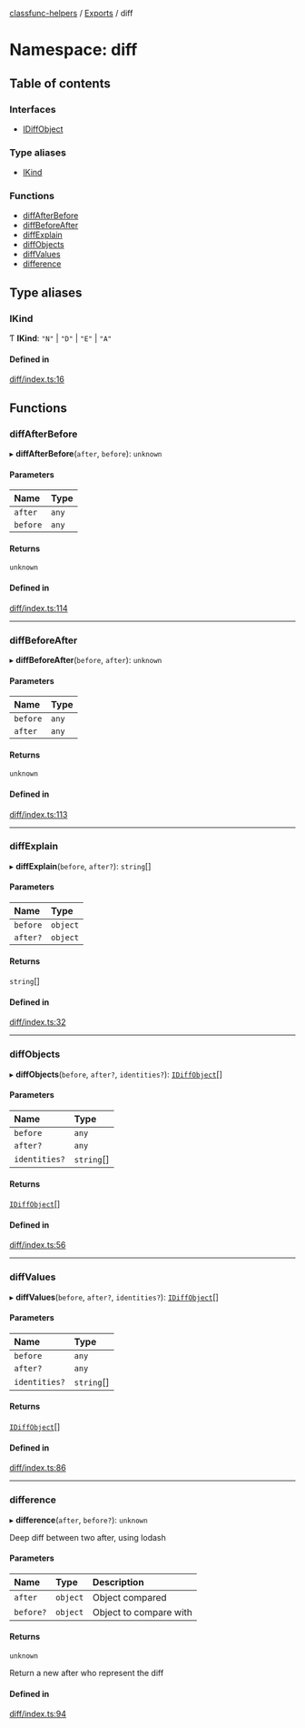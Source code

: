 [classfunc-helpers](../README.md) / [Exports](../modules.md) / diff

# Namespace: diff

## Table of contents

### Interfaces

- [IDiffObject](../interfaces/diff.IDiffObject.md)

### Type aliases

- [IKind](diff.md#ikind)

### Functions

- [diffAfterBefore](diff.md#diffafterbefore)
- [diffBeforeAfter](diff.md#diffbeforeafter)
- [diffExplain](diff.md#diffexplain)
- [diffObjects](diff.md#diffobjects)
- [diffValues](diff.md#diffvalues)
- [difference](diff.md#difference)

## Type aliases

### IKind

Ƭ **IKind**: ``"N"`` \| ``"D"`` \| ``"E"`` \| ``"A"``

#### Defined in

[diff/index.ts:16](https://github.com/ClassFunc/classfunc-helpers/blob/0f01313/diff/index.ts#L16)

## Functions

### diffAfterBefore

▸ **diffAfterBefore**(`after`, `before`): `unknown`

#### Parameters

| Name | Type |
| :------ | :------ |
| `after` | `any` |
| `before` | `any` |

#### Returns

`unknown`

#### Defined in

[diff/index.ts:114](https://github.com/ClassFunc/classfunc-helpers/blob/0f01313/diff/index.ts#L114)

___

### diffBeforeAfter

▸ **diffBeforeAfter**(`before`, `after`): `unknown`

#### Parameters

| Name | Type |
| :------ | :------ |
| `before` | `any` |
| `after` | `any` |

#### Returns

`unknown`

#### Defined in

[diff/index.ts:113](https://github.com/ClassFunc/classfunc-helpers/blob/0f01313/diff/index.ts#L113)

___

### diffExplain

▸ **diffExplain**(`before`, `after?`): `string`[]

#### Parameters

| Name | Type |
| :------ | :------ |
| `before` | `object` |
| `after?` | `object` |

#### Returns

`string`[]

#### Defined in

[diff/index.ts:32](https://github.com/ClassFunc/classfunc-helpers/blob/0f01313/diff/index.ts#L32)

___

### diffObjects

▸ **diffObjects**(`before`, `after?`, `identities?`): [`IDiffObject`](../interfaces/diff.IDiffObject.md)[]

#### Parameters

| Name | Type |
| :------ | :------ |
| `before` | `any` |
| `after?` | `any` |
| `identities?` | `string`[] |

#### Returns

[`IDiffObject`](../interfaces/diff.IDiffObject.md)[]

#### Defined in

[diff/index.ts:56](https://github.com/ClassFunc/classfunc-helpers/blob/0f01313/diff/index.ts#L56)

___

### diffValues

▸ **diffValues**(`before`, `after?`, `identities?`): [`IDiffObject`](../interfaces/diff.IDiffObject.md)[]

#### Parameters

| Name | Type |
| :------ | :------ |
| `before` | `any` |
| `after?` | `any` |
| `identities?` | `string`[] |

#### Returns

[`IDiffObject`](../interfaces/diff.IDiffObject.md)[]

#### Defined in

[diff/index.ts:86](https://github.com/ClassFunc/classfunc-helpers/blob/0f01313/diff/index.ts#L86)

___

### difference

▸ **difference**(`after`, `before?`): `unknown`

Deep diff between two after, using lodash

#### Parameters

| Name | Type | Description |
| :------ | :------ | :------ |
| `after` | `object` | Object compared |
| `before?` | `object` | Object to compare with |

#### Returns

`unknown`

Return a new after who represent the diff

#### Defined in

[diff/index.ts:94](https://github.com/ClassFunc/classfunc-helpers/blob/0f01313/diff/index.ts#L94)
